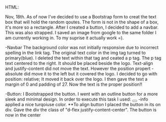 HTML:

Nov, 18th.
As of now I've decided to use a Bootstrap form to creat the text box that will hold the random qoutes. The form is not in the shape of a box, it's more so a rectangle. 
After I created a button, I decided to add a navbar. This was also strapped. I saved an image from google to the same folder I am currently working in. To my suprise it actually work =). 

-Navbar 
 The background color was not initially responsive due to incorrect spelling in the link tag. The original text color in the img tag turned to primary(blue). I deleted the text within that tag and ceated a p tag. The p tag text centered to the right. It should be placed beside the logo. Text-align and justify-content did not move the text. However the position propert -absolute did move it to the left but it covered the logo. 
 I decided to go with position: relative; It moved it back over the logo. I then gave the text a margin of 0 and padding of 27. Now the text is the proper position!!


  -Button:
  I Bootstrapped the button. I went with an outline button for a more sleek and minimal design. In order to execute this task I used:
  <button type="button" class="btn btn-outline-info"></button> -info applied a nice turqoiuse color. 
    **To align button I placed the button in its on div. Gave the div the class of "d-flex justify-content-center". The button is now in the center
